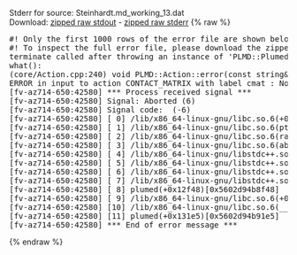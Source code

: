 Stderr for source:  Steinhardt.md_working_13.dat   
Download: [zipped raw stdout](Steinhardt.md_working_13.dat.plumed.stdout.txt.zip) - [zipped raw stderr](Steinhardt.md_working_13.dat.plumed.stderr.txt.zip) 
{% raw %}
<pre>
#! Only the first 1000 rows of the error file are shown below
#! To inspect the full error file, please download the zipped raw stderr file above
terminate called after throwing an instance of 'PLMD::Plumed::ExceptionError'
what():
(core/Action.cpp:240) void PLMD::Action::error(const string&) const
ERROR in input to action CONTACT_MATRIX with label cmat : No atoms have been read in
[fv-az714-650:42580] *** Process received signal ***
[fv-az714-650:42580] Signal: Aborted (6)
[fv-az714-650:42580] Signal code:  (-6)
[fv-az714-650:42580] [ 0] /lib/x86_64-linux-gnu/libc.so.6(+0x42520)[0x7fc3ace42520]
[fv-az714-650:42580] [ 1] /lib/x86_64-linux-gnu/libc.so.6(pthread_kill+0x12c)[0x7fc3ace969fc]
[fv-az714-650:42580] [ 2] /lib/x86_64-linux-gnu/libc.so.6(raise+0x16)[0x7fc3ace42476]
[fv-az714-650:42580] [ 3] /lib/x86_64-linux-gnu/libc.so.6(abort+0xd3)[0x7fc3ace287f3]
[fv-az714-650:42580] [ 4] /lib/x86_64-linux-gnu/libstdc++.so.6(+0xa2b9e)[0x7fc3ad2a2b9e]
[fv-az714-650:42580] [ 5] /lib/x86_64-linux-gnu/libstdc++.so.6(+0xae20c)[0x7fc3ad2ae20c]
[fv-az714-650:42580] [ 6] /lib/x86_64-linux-gnu/libstdc++.so.6(+0xae277)[0x7fc3ad2ae277]
[fv-az714-650:42580] [ 7] /lib/x86_64-linux-gnu/libstdc++.so.6(__cxa_rethrow+0x4b)[0x7fc3ad2ae52b]
[fv-az714-650:42580] [ 8] plumed(+0x12f48)[0x5602d94b8f48]
[fv-az714-650:42580] [ 9] /lib/x86_64-linux-gnu/libc.so.6(+0x29d90)[0x7fc3ace29d90]
[fv-az714-650:42580] [10] /lib/x86_64-linux-gnu/libc.so.6(__libc_start_main+0x80)[0x7fc3ace29e40]
[fv-az714-650:42580] [11] plumed(+0x131e5)[0x5602d94b91e5]
[fv-az714-650:42580] *** End of error message ***
</pre>
{% endraw %}
